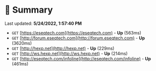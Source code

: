 # 📖 Summary
Last updated: **5/24/2022, 1:57:40 PM**

- `GET` [https://eseqtech.com](https://eseqtech.com) - **Up** (563ms)
- `GET` [http://forum.eseqtech.com](http://forum.eseqtech.com) - **Up** (3620ms)
- `GET` [http://hexp.net](http://hexp.net) - **Up** (229ms)
- `GET` [http://ws.hexp.net](http://ws.hexp.net) - **Up** (214ms)
- `GET` [http://eseqtech.com/infoline](http://eseqtech.com/infoline) - **Up** (461ms)
